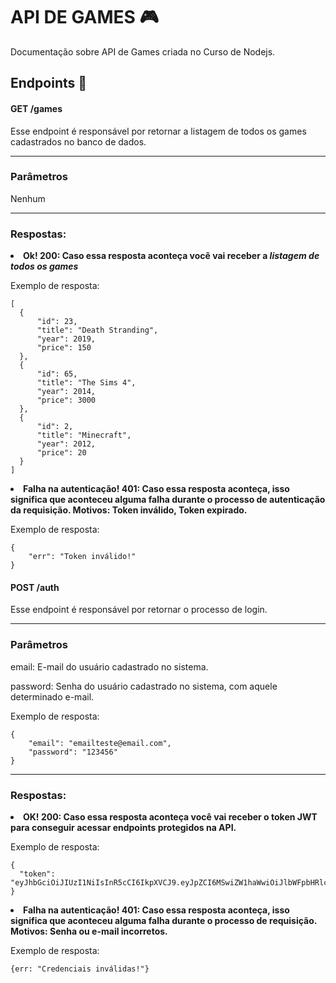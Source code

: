 <h1>API DE GAMES 🎮</h1>

Documentação sobre API de Games criada no Curso de Nodejs.

<h2>Endpoints 🔌</h2>
<h4>GET /games</h4>
Esse endpoint é responsável por retornar a listagem de todos os games cadastrados no banco de dados.
<hr>
<h3>Parâmetros</h3>
Nenhum
<hr>
<h3>Respostas:</h3>

  <li><strong>Ok! 200:  Caso essa resposta aconteça você vai receber a <em><b>listagem de todos os games</b></em></strong>
    <p>Exemplo de resposta:</p>
</li>

  
  
  ```
[
    {
        "id": 23,
        "title": "Death Stranding",
        "year": 2019,
        "price": 150
    },
    {
        "id": 65,
        "title": "The Sims 4",
        "year": 2014,
        "price": 3000
    },
    {
        "id": 2,
        "title": "Minecraft",
        "year": 2012,
        "price": 20
    }
]
```
  
  
  <li><strong>Falha na autenticação! 401: Caso essa resposta aconteça, isso significa que aconteceu alguma falha durante o processo de autenticação da requisição. Motivos: Token inválido, Token expirado.</strong>
  <p>Exemplo de resposta:</p>
</li>



```
{
    "err": "Token inválido!"
}
```


<h4>POST /auth</h4>
Esse endpoint é responsável por retornar o processo de login.
<hr>
<h3>Parâmetros</h3>
<p>email: E-mail do usuário cadastrado no sistema.</p>
<p>password: Senha do usuário cadastrado no sistema, com aquele determinado e-mail.</p>
<p>Exemplo de resposta:</p>


```
{
    "email": "emailteste@email.com",
    "password": "123456"
}
```


<hr>
<h3>Respostas:</h3>
<li><strong>OK! 200: Caso essa resposta aconteça você vai receber o token JWT para conseguir acessar endpoints protegidos na API.</strong>
  <p>Exemplo de resposta:</p>
  </li>
  
  ```
  {
    "token": "eyJhbGciOiJIUzI1NiIsInR5cCI6IkpXVCJ9.eyJpZCI6MSwiZW1haWwiOiJlbWFpbHRlc3RlQGVtYWlsLmNvbSIsImlhdCI6MTY3NDYxMDQ3MCwiZXhwIjoxNjc0NzgzMjcwfQ.0IrKf_dJFMVCI1Y_padfL5cnD5fDxnpzmW2mF_tWZCw"
}
  ```
  
  
<li><strong>Falha na autenticação! 401: Caso essa resposta aconteça, isso significa que aconteceu alguma falha durante o processo de requisição. Motivos: Senha ou e-mail incorretos.</strong>
  <p>Exemplo de resposta:</p>
</li>


```
{err: "Credenciais inválidas!"}
```


